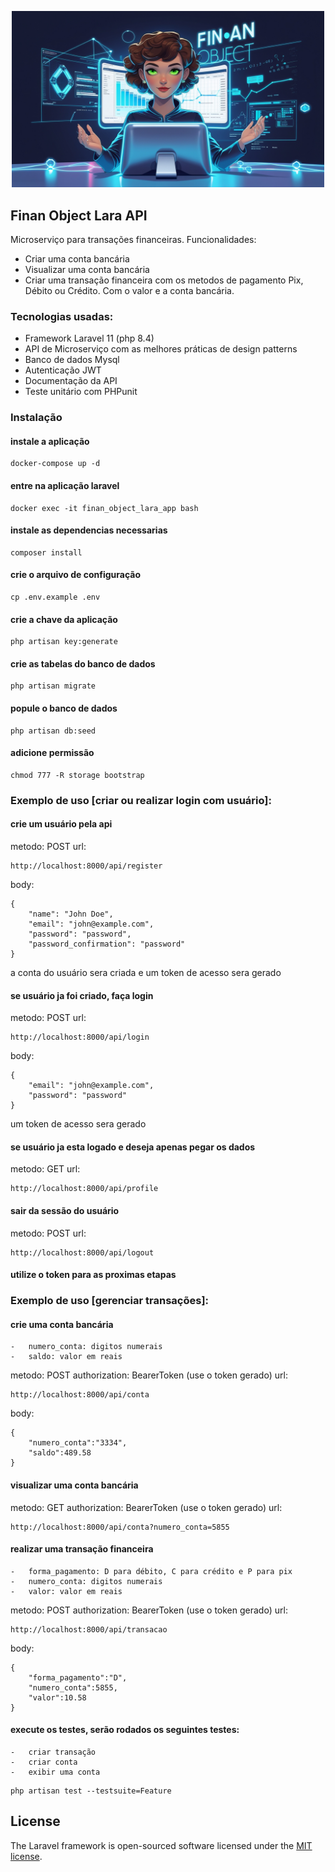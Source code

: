 <p align="center"><img src="public/assets/img/cover.jpg" width="500" alt="Cover"></p>

## Finan Object Lara API

Microserviço para transações financeiras. Funcionalidades:

- Criar uma conta bancária
- Visualizar uma conta bancária
- Criar uma transação financeira com os metodos de pagamento Pix, Débito ou Crédito. Com o valor e a conta bancária.

### Tecnologias usadas:

* Framework Laravel 11 (php 8.4)
* API de Microserviço com as melhores práticas de design patterns
* Banco de dados Mysql
* Autenticação JWT
* Documentação da API
* Teste unitário com PHPunit

### Instalação

#### instale a aplicação

```
docker-compose up -d
```

#### entre na aplicação laravel

```
docker exec -it finan_object_lara_app bash
```

#### instale as dependencias necessarias

```
composer install
```

#### crie o arquivo de configuração

```
cp .env.example .env
```

#### crie a chave da aplicação

```
php artisan key:generate
```

#### crie as tabelas do banco de dados

```
php artisan migrate
```

#### popule o banco de dados

```
php artisan db:seed
```

#### adicione permissão

```
chmod 777 -R storage bootstrap
```

### Exemplo de uso [criar ou realizar login com usuário]:

#### crie um usuário pela api

metodo: POST
url:
```
http://localhost:8000/api/register
```
body:
```
{
    "name": "John Doe",
    "email": "john@example.com",
    "password": "password",
    "password_confirmation": "password"
}
```

a conta do usuário sera criada
e um token de acesso sera gerado

#### se usuário ja foi criado, faça login

metodo: POST
url:
```
http://localhost:8000/api/login
```
body:
```
{
    "email": "john@example.com",
    "password": "password"
}
```

um token de acesso sera gerado

#### se usuário ja esta logado e deseja apenas pegar os dados

metodo: GET
url:
```
http://localhost:8000/api/profile
```

#### sair da sessão do usuário

metodo: POST
url:
```
http://localhost:8000/api/logout
```

#### utilize o token para as proximas etapas

### Exemplo de uso [gerenciar transações]:


#### crie uma conta bancária

    -   numero_conta: digitos numerais
    -   saldo: valor em reais

metodo: POST
authorization: BearerToken (use o token gerado)
url:
```
http://localhost:8000/api/conta
```
body:
```
{
    "numero_conta":"3334",
    "saldo":489.58
}
```

#### visualizar uma conta bancária

metodo: GET
authorization: BearerToken (use o token gerado)
url:
```
http://localhost:8000/api/conta?numero_conta=5855
```

#### realizar uma transação financeira

    -   forma_pagamento: D para débito, C para crédito e P para pix
    -   numero_conta: digitos numerais
    -   valor: valor em reais

metodo: POST
authorization: BearerToken (use o token gerado)
url:
```
http://localhost:8000/api/transacao
```
body:
```
{
    "forma_pagamento":"D",
    "numero_conta":5855,
    "valor":10.58
}
```

#### execute os testes, serão rodados os seguintes testes:

    -   criar transação
    -   criar conta
    -   exibir uma conta

```
php artisan test --testsuite=Feature
```

## License

The Laravel framework is open-sourced software licensed under the [MIT license](https://opensource.org/licenses/MIT).
